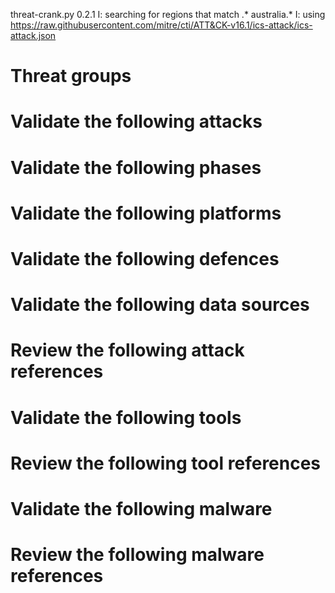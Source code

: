 threat-crank.py 0.2.1
I: searching for regions that match .* australia.*
I: using https://raw.githubusercontent.com/mitre/cti/ATT&CK-v16.1/ics-attack/ics-attack.json
# Threat groups


# Validate the following attacks


# Validate the following phases


# Validate the following platforms


# Validate the following defences


# Validate the following data sources


# Review the following attack references


# Validate the following tools


# Review the following tool references


# Validate the following malware


# Review the following malware references


